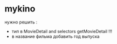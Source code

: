 # mykino

нужно решить :

- тип в MovieDetail and selectors getMovieDetail !!!
- в название фильма добавить год выпуска
